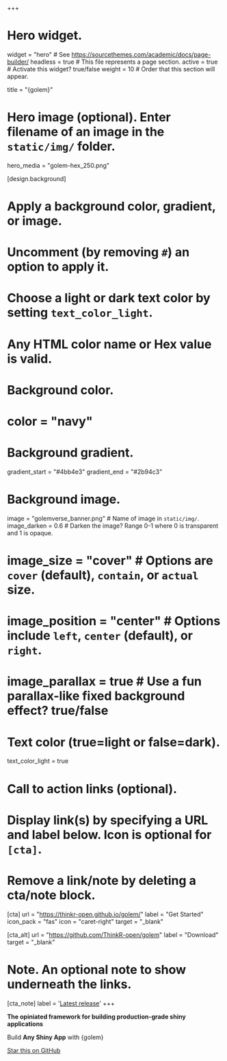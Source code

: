 +++
# Hero widget.
widget = "hero"  # See https://sourcethemes.com/academic/docs/page-builder/
headless = true  # This file represents a page section.
active = true  # Activate this widget? true/false
weight = 10  # Order that this section will appear.

title = "{golem}"

# Hero image (optional). Enter filename of an image in the `static/img/` folder.
hero_media = "golem-hex_250.png"

[design.background]
  # Apply a background color, gradient, or image.
  #   Uncomment (by removing `#`) an option to apply it.
  #   Choose a light or dark text color by setting `text_color_light`.
  #   Any HTML color name or Hex value is valid.

  # Background color.
  # color = "navy"
  
  # Background gradient.
  gradient_start = "#4bb4e3"
  gradient_end = "#2b94c3"
  
  # Background image.
  image = "golemverse_banner.png"  # Name of image in `static/img/`.
  image_darken = 0.6  # Darken the image? Range 0-1 where 0 is transparent and 1 is opaque.
  # image_size = "cover"  #  Options are `cover` (default), `contain`, or `actual` size.
  # image_position = "center"  # Options include `left`, `center` (default), or `right`.
  # image_parallax = true  # Use a fun parallax-like fixed background effect? true/false
  
  # Text color (true=light or false=dark).
  text_color_light = true

# Call to action links (optional).
#   Display link(s) by specifying a URL and label below. Icon is optional for `[cta]`.
#   Remove a link/note by deleting a cta/note block.
[cta]
  url = "https://thinkr-open.github.io/golem/"
  label = "Get Started"
  icon_pack = "fas"
  icon = "caret-right"
  target = "_blank"
  
[cta_alt]
  url = "https://github.com/ThinkR-open/golem"
  label = "Download"
  target = "_blank"

# Note. An optional note to show underneath the links.
[cta_note]
  label = '<a class="js-github-release" href="https://github.com/ThinkR-open/golem/releases" data-repo="ThinkR-open/golem">Latest release<!-- V --></a>'
+++

**The opiniated framework for building production-grade shiny applications**

Build **Any Shiny App** with {golem}

<span style="text-shadow: none;"><a class="github-button" href="https://github.com/ThinkR-open/golem" data-icon="octicon-star" data-size="large" data-show-count="true" aria-label="Star this on GitHub">Star this on GitHub</a></span>


